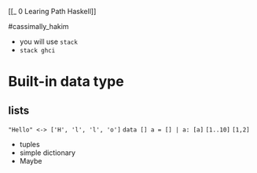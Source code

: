 [[_ 0 Learing Path Haskell]]

#cassimally_hakim 
- you will use `stack`
- `stack ghci`


# Built-in data type
## lists
`"Hello" <-> ['H', 'l', 'l', 'o']`
`data [] a = [] | a: [a]`
`[1..10]`
`[1,2]`


- tuples
- simple dictionary
- Maybe


